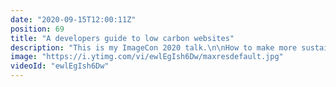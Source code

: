 ```yaml
---
date: "2020-09-15T12:00:11Z"
position: 69
title: "A developers guide to low carbon websites"
description: "This is my ImageCon 2020 talk.\n\nHow to make more sustainable choices in the production of web technology. This talk helps developers to make changes to their code so that their website has a lower carbon footprint.\n\nIf the internet was a country, it would be the world’s sixth biggest polluter. The internet consumes a lot of electricity. 466TWh per year to be precise. That’s more than the entire United Kingdom (300TWh)! \n\nCarbon emissions are generated all over the place, from data centers to our personal devices. The average website produces 1.76 grams CO2 per page view. For a website with 10,000 monthly page views, that's 211 kg CO2 per year. These are staggering numbers and they will only go up as the internet is growing at a frightening rate. To make the internet more sustainable, web developers have three areas of attention.\n\n1. Design and content\n2. Front-end development best practices\n3. Server architecture choices"
image: "https://i.ytimg.com/vi/ewlEgIsh6Dw/maxresdefault.jpg"
videoId: "ewlEgIsh6Dw"
---
```


